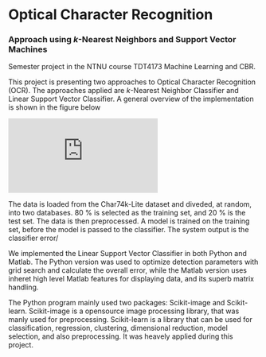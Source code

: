 # Optical Character Recognition 
### Approach using _k_-Nearest Neighbors and Support Vector Machines

Semester project in the NTNU course TDT4173 Machine Learning and CBR. 

This project is presenting two approaches to Optical Character Recognition (OCR). The approaches applied are _k_-Nearest Neighbor Classifier and Linear Support Vector Classifier. A general overview of the implementation is shown in the figure below

![](https://github.com/kulia/optical-character-recognition/blob/master/report_src/figures/model-eps-converted-to.pdf)

The data is loaded from the Char74k-Lite dataset and diveded, at random, into two databases. 80 % is selected as the training set, and 20 % is the test set. The data is then preprocessed. A model is trained on the training set, before the model is passed to the classifier. The system output is the classifier error/

We implemented the Linear Support Vector Classifier in both Python and Matlab. The Python version was used to optimize detection parameters with grid search and calculate the overall error, while the Matlab version uses inheret high level Matlab features for displaying data, and its superb matrix handling.

The Python program mainly used two packages: Scikit-image and Scikit-learn. Scikit-image is a opensource image processing library, that was manly used for preprocessing. Scikit-learn is a library that can be used for classification, regression, clustering, dimensional reduction, model selection, and also preprocessing. It was heavely applied during this project. 
